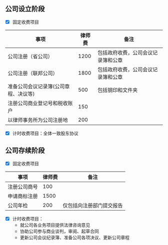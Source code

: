 <!-- Add customized css -->
<link rel="stylesheet" href="/assets/css/styled-table.css" />

## 公司设立阶段

- [x] 固定收费项目 

<table class="styled-table">
    <thead>
    <tr>
        <th>事项</th>
        <th>律师费</th>
        <th>备注</th>
    </tr>
    </thead>
    <tbody>
    <tr>
        <td>公司注册（省公司）</td>
        <td>1200</td>
        <td>包括政府收费，公司会议记录簿和公章</td>
    </tr>
    <tr>
        <td>公司注册（联邦公司）</td>
        <td>1800</td>
        <td>包括政府收费，公司会议记录簿和公章</td>
    </tr>
    <tr>
        <td>准备公司会议记录簿(公司章程、决议等)</td>
        <td>500</td>
        <td>包括钢印和文件夹</td>
    </tr>
    <tr>
        <td>注册公司商业登记号和税收账户</td>
        <td>150</td>
        <td></td>
    </tr>
    <tr>
        <td>以律师事务所为公司注册地</td>
        <td>200</td>
        <td></td>
    </tr>
    </tbody>
</table>

- [x] 计时收费项目：全体一致股东协议


## 公司存续阶段

- [x] 固定收费项目 

<table class="styled-table">
    <thead>
    <tr>
        <th>事项</th>
        <th>律师费</th>
        <th>备注</th>
    </tr>
    </thead>
    <tbody>
    <tr>
        <td>注册公司商号</td>
        <td>100</td>
        <td></td>
    </tr>
    <tr>
        <td>申请商标注册</td>
        <td>1500</td>
        <td></td>
    </tr>
    <tr>
        <td>公司年检</td>
        <td>200</td>
        <td>仅包括向注册部门提交报告</td>
    </tr>
    </tbody>
</table>

- [x] 计时收费项目：
  - 就公司各业务项目提供法律咨询意见
  - 协助公司参与商业谈判，审阅、起草合同
  - 更新公司会议纪录簿、准备公司各项决议、更新公司章程
